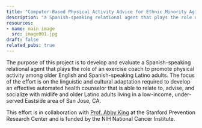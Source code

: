 ```yaml
---
title: "Computer-Based Physical Activity Advice for Ethnic Minority Aging Adults"
description: "a Spanish-speaking relational agent that plays the role of an exercise coach to promote physical activity among older English and Spanish-speaking Latino adults."
resources:
- name: main image
  src: image001.jpg
draft: false
related_pubs: true
---
```


The purpose of this project is to develop and evaluate a Spanish-speaking relational agent that plays the role of an exercise coach to promote physical activity among older English and Spanish-speaking Latino adults. The focus of the effort is on the linguistic and cultural adaptation required to develop an effective automated health counselor that is able to relate to, advise, and socialize with midlife and older Latino adults living in a low-income, under-served Eastside area of San Jose, CA.

This effort is in collaboration with [Prof. Abby King](http://med.stanford.edu/profiles/Abby_King/) at the Stanford Prevention Research Center and is funded by the NIH National Cancer Institute.

